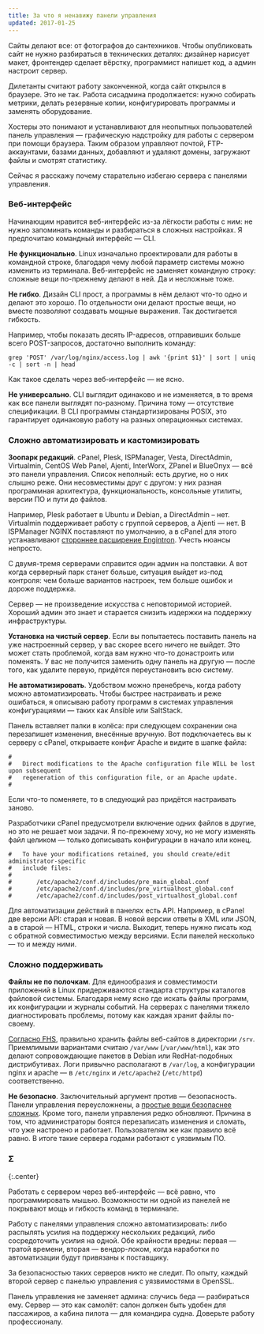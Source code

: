```yaml
---
title: За что я ненавижу панели управления
updated: 2017-01-25
---
```


Сайты делают все: от фотографов до сантехников. Чтобы опубликовать сайт не нужно разбираться в технических деталях: дизайнер нарисует макет, фронтендер сделает вёрстку, программист напишет код, а админ настроит сервер.

Дилетанты считают работу законченной, когда сайт открылся в браузере. Это не так. Работа сисадмина продолжается: нужно собирать метрики, делать резервные копии, конфигурировать программы и заменять оборудование.

Хостеры это понимают и устанавливают для неопытных пользователей панель управления — графическую надстройку для работы с сервером при помощи браузера. Таким образом управляют почтой, FTP-аккаунтами, базами данных, добавляют и удаляют домены, загружают файлы и смотрят статистику.

Сейчас я расскажу почему старательно избегаю сервера с панелями управления.

### Веб-интерфейс

Начинающим нравится веб-интерфейс из-за лёгкости работы с ним: не нужно запоминать команды и разбираться в сложных настройках. Я предпочитаю командный интерфейс — CLI.

**Не функционально**. Linux изначально проектировали для работы в командной строке, благодаря чему любой параметр системы можно изменить из терминала. Веб-интерфейс не заменяет командную строку: сложные вещи по-прежнему делают в ней. Да и несложные тоже.

**Не гибко**. Дизайн CLI прост, а программы в нём делают что-то одно и делают это хорошо. По отдельности они делают простые вещи, но вместе позволяют создавать мощные выражения. Так достигается гибкость.

Например, чтобы показать десять IP-адресов, отправивших больше всего POST-запросов, достаточно выполнить команду:
```
grep 'POST' /var/log/nginx/access.log | awk '{print $1}' | sort | uniq -c | sort -n | head
```
Как такое сделать через веб-интерфейс — не ясно.

**Не универсально**. CLI выглядит одинаково и не изменяется, в то время как все панели выглядят по-разному. Причина тому — отсутствие спецификации. В CLI программы стандартизированы POSIX, это гарантирует одинаковую работу на разных операционных системах.

### Сложно автоматизировать и кастомизировать

**Зоопарк редакций**. cPanel, Plesk, ISPManager, Vesta, DirectAdmin, Virtualmin, CentOS Web Panel, Ajenti, InterWorx, ZPanel и BlueOnyx — всё это панели управления. Список неполный: есть другие, но о них слышно реже. Они несовместимы друг с другом: у них разная программная архитектура, функциональность, консольные утилиты, версии ПО и пути до файлов.

Например, Plesk работает в Ubuntu и Debian, а DirectAdmin – нет. Virtualmin поддерживает работу с группой серверов, а Ajenti — нет. В ISPManager NGINX поставляют по умолчанию, а в cPanel для этого устанавливают [стороннее расширение Engintron](https://engintron.com). Учесть нюансы непросто.

С двумя-тремя серверами справится один админ на полставки. А вот когда серверный парк станет больше, ситуация выйдет из-под контроля: чем больше вариантов настроек, тем больше ошибок и дороже поддержка.

Сервер — не произведение искусства с неповторимой историей. Хороший админ это знает и старается снизить издержки на поддержку инфраструктуры.

**Установка на чистый сервер**. Если вы попытаетесь поставить панель на уже настроенный сервер, у вас скорее всего ничего не выйдет. Это может стать проблемой, когда вам нужно что-то донастроить или поменять. У вас не получится заменить одну панель на другую — после того, как удалите первую, придётся переустановить всю систему.

**Не автоматизировать**. Удобством можно пренебречь, когда работу можно автоматизировать. Чтобы быстрее настраивать и реже ошибаться, я описываю работу программ в системах управления конфигурациями — таких как Ansible или SaltStack.

Панель вставляет палки в колёса: при следующем сохранении она перезапишет изменения, внесённые вручную. Вот подключаетесь вы к серверу с cPanel, открываете конфиг Apache и видите в шапке файла:

```
#
#   Direct modifications to the Apache configuration file WILL be lost upon subsequent
#   regeneration of this configuration file, or an Apache update.
#
```

Если что-то поменяете, то в следующий раз придётся настраивать заново.

Разработчики cPanel предусмотрели включение одних файлов в другие, но это не решает мои задачи. Я по-прежнему хочу, но не могу изменять файл целиком — только дописывать конфигурации в начало или конец.

```
#   To have your modifications retained, you should create/edit administrator-specific
#   include files:
#
#       /etc/apache2/conf.d/includes/pre_main_global.conf
#       /etc/apache2/conf.d/includes/pre_virtualhost_global.conf
#       /etc/apache2/conf.d/includes/post_virtualhost_global.conf
```

Для автоматизации действий в панелях есть API. Например, в cPanel две версии API: старая и новая. В новой версии ответы в XML или JSON, а в старой — HTML, строки и числа. Выходит, теперь нужно писать код с обратной совместимостью между версиями. Если панелей несколько — то и между ними.

### Сложно поддерживать

**Файлы не по полочкам**. Для единообразия и совместимости приложений в Linux придерживаются стандарта структуры каталогов файловой системы. Благодаря нему ясно где искать файлы программ, их конфигурации и журналы событий. На серверах с панелями тяжело диагностировать проблемы, потому как каждая хранит файлы по-своему.

[Согласно FHS](http://refspecs.linuxfoundation.org/FHS_3.0/fhs/ch03s17.html), правильно хранить файлы веб-сайтов в директории `/srv`. Приемлимыми вариантами считаю `/var/www` (`/var/www/html`), как это делают сопровождающие пакетов в Debian или RedHat-подобных дистрибутивах. Логи привычно располагают в `/var/log`, а конфигурации nginx и apache — в `/etc/nginx` и `/etc/apache2` (`/etc/httpd`) соответственно.

**Не безопасно**. Заключительный аргумент против — безопасность. Панели управления переусложнены, а [простые вещи безопаснее сложных](http://www.techrepublic.com/blog/it-security/simplifying-systems-is-the-best-security/). Кроме того, панели управления редко обновляют. Причина в том, что администраторы боятся перезаписать изменения и сломать, что уже настроено и работает. Пользователям же как правило всё равно. В итоге такие сервера годами работают с уязвимым ПО.

### Σ
{:.center}

Работать с сервером через веб-интерфейс — всё равно, что программировать мышью. Возможности ни одной из панелей не покрывают мощь и гибкость команд в терминале.

Работу с панелями управления сложно автоматизировать: либо распылять усилия на поддержку нескольких редакций, либо сосредоточить усилия на одной. Обе крайности вредны: первая — тратой времени, вторая — вендор-локом, когда наработки по автоматизации будут привязаны к поставщику.

За безопасностью таких серверов никто не следит. По опыту, каждый второй сервер с панелью управления с уязвимостями в OpenSSL.

Панель управления не заменяет админа: случись беда — разбираться ему. Сервер — это как самолёт: салон должен быть удобен для пассажиров, а кабина пилота — для командира судна. Доверьте работу профессионалу.
